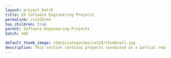 ```yaml
---
layout: project_batch
title: E4 Software Engineering Projects
permalink: /co328/e4
has_children: true
parent: Software Engineering Projects
batch: e04

default_thumb_image: /data/categories/co328/thumbnail.jpg
description: This section contains projects conducted as a partial requirement to complete the course CO328 - Software Engineering. Usually, these projects are conducted by groups of 3 students. The course focus on using software architectures and software project management experience.
---
```

